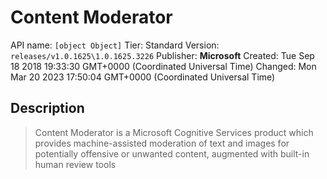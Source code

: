 # Content Moderator
API name: `[object Object]`
Tier: Standard
Version: `releases/v1.0.1625\1.0.1625.3226`
Publisher: **Microsoft**
Created: Tue Sep 18 2018 19:33:30 GMT+0000 (Coordinated Universal Time)
Changed: Mon Mar 20 2023 17:50:04 GMT+0000 (Coordinated Universal Time)

## Description
> Content Moderator is a Microsoft Cognitive Services product which provides machine-assisted moderation of text and images for potentially offensive or unwanted content, augmented with built-in human review tools

